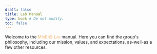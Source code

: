 ```yaml
---
draft: false
title: Lab Manual
type: book # Do not modify.
toc: false
---
```


Welcome to the <span style="color:#F3B26D;font-variant-caps:small-caps;">MInEnS Lab</span> manual. 
Here you can find the group's philosophy, including our mission, values, and expectations, as-well-as a few other resources.
